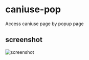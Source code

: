 # caniuse-pop
Access caniuse page by popup page

## screenshot

![screenshot](https://user-images.githubusercontent.com/6042803/64232392-74fcaf00-cf24-11e9-8d6b-3a8fddf93967.png)
